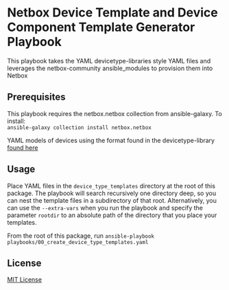 # Netbox Device Template and Device Component Template Generator Playbook

This playbook takes the YAML devicetype-libraries style YAML files and leverages the netbox-community ansible_modules to provision them into Netbox

## Prerequisites

This playbook requires the netbox.netbox collection from ansible-galaxy. To install:\
`ansible-galaxy collection install netbox.netbox`

YAML models of devices using the format found in the devicetype-library [found here](https://github.com/netbox-community/devicetype-library)

## Usage

Place YAML files in the `device_type_templates` directory at the root of this package. The playbook will search recursively one directory deep, so you can nest the template files in a subdirectory of that root. Alternatively, you can use the `--extra-vars` when you run the playbook and specify the parameter `rootdir` to an absolute path of the directory that you place your templates.

From the root of this package, run `ansible-playbook playbooks/00_create_device_type_templates.yaml`

## License

[MIT License](https://choosealicense.com/licenses/mit/)
